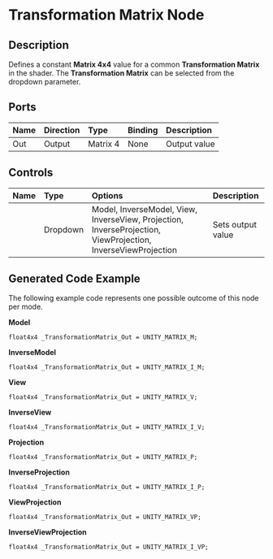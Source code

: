 # Transformation Matrix Node

## Description

Defines a constant **Matrix 4x4** value for a common **Transformation Matrix** in the shader. The **Transformation Matrix** can be selected from the dropdown parameter.

## Ports

| Name        | Direction           | Type  | Binding | Description |
|:------------ |:-------------|:-----|:---|:---|
| Out | Output      |    Matrix 4 | None | Output value |

## Controls

| Name        | Type           | Options  | Description |
|:------------ |:-------------|:-----|:---|
|  | Dropdown | Model, InverseModel, View, InverseView, Projection, InverseProjection, ViewProjection, InverseViewProjection | Sets output value |

## Generated Code Example

The following example code represents one possible outcome of this node per mode.

**Model**
```
float4x4 _TransformationMatrix_Out = UNITY_MATRIX_M;
```

**InverseModel**
```
float4x4 _TransformationMatrix_Out = UNITY_MATRIX_I_M;
```

**View**
```
float4x4 _TransformationMatrix_Out = UNITY_MATRIX_V;
```

**InverseView**
```
float4x4 _TransformationMatrix_Out = UNITY_MATRIX_I_V;
```

**Projection**
```
float4x4 _TransformationMatrix_Out = UNITY_MATRIX_P;
```

**InverseProjection**
```
float4x4 _TransformationMatrix_Out = UNITY_MATRIX_I_P;
```

**ViewProjection**
```
float4x4 _TransformationMatrix_Out = UNITY_MATRIX_VP;
```

**InverseViewProjection**
```
float4x4 _TransformationMatrix_Out = UNITY_MATRIX_I_VP;
```
